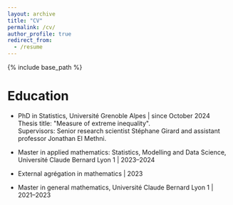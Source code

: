```yaml
---
layout: archive
title: "CV"
permalink: /cv/
author_profile: true
redirect_from:
  - /resume
---
```


{% include base_path %}

Education
======

* PhD in Statistics, Université Grenoble Alpes | since October 2024  
  Thesis title: "Measure of extreme inequality".  
  Supervisors: Senior research scientist Stéphane Girard and assistant professor Jonathan El Methni.

  
* Master in applied mathematics: Statistics, Modelling and Data Science, Université Claude Bernard Lyon 1 | 2023–2024

  
* External agrégation in mathematics | 2023

  
* Master in general mathematics, Université Claude Bernard Lyon 1 | 2021–2023

